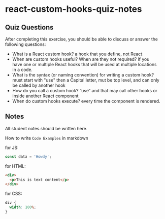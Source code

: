 # react-custom-hooks-quiz-notes

## Quiz Questions

After completing this exercise, you should be able to discuss or answer the following questions:

- What is a React custom hook?
  a hook that you define, not React
- When are custom hooks useful? When are they not required?
  If you have one or multiple React hooks that will be used at multiple locations in a code.
- What is the syntax (or naming convention) for writing a custom hook?
  must start with "use" then a Capital letter, mut be top level, and can only be called by another hook
- How do you call a custom hook?
  ”use” and that may call other hooks or inside another React component
- When do custom hooks execute?
  every time the component is rendered.

## Notes

All student notes should be written here.

How to write `Code Examples` in markdown

for JS:

```javascript
const data = 'Howdy';
```

for HTML:

```html
<div>
  <p>This is text content</p>
</div>
```

for CSS:

```css
div {
  width: 100%;
}
```
